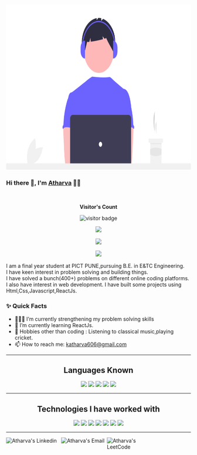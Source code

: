 <p align="center">
  <img src="https://github.com/Atharva-Kulkarni606/Atharva-Kulkarni606/blob/main/code.png" width="750" height="450">
</p>

### Hi there 👋, I'm [Atharva](https://github.com/Atharva-Kulkarni606) 👨‍💻

<br/>


<p align="center"><b>Visitor's Count</b></p>
<p align="center"><img src="https://profile-counter.glitch.me/Atharva-Kulkarni606/count.svg" alt="visitor badge"/></p>
<p align="center"><img src="https://github-readme-stats.vercel.app/api/top-langs/?username=Atharva-Kulkarni606&layout=compact&hide=TSQL&theme=chartreuse-dark"></p>
<p align="center" ><img src="https://github-readme-stats.vercel.app/api?username=Atharva-Kulkarni606&count_private=true&show_icons=true&&theme=chartreuse-dark&include_all_commits=true" width="400"></p> 
<p align="center" ><img src="https://github-readme-streak-stats.herokuapp.com?user=Atharva-Kulkarni606&theme=chartreuse-dark"></p>

<p>
I am a final year student at PICT PUNE,pursuing  B.E. in E&TC Engineering.
<br/>
I have keen interest in problem solving and building things.
<br/>  
I have solved a bunch(400+) problems on different online coding platforms.
<br/>
  I also have interest in web development. I have built some projects using Html,Css,Javascript,ReactJs.
</p>

  
### ✨ Quick Facts

- 👨🏽‍💻 I’m currently strengthening my problem solving skills
- 🌱 I’m currently learning ReactJs.
- 🎿 Hobbies other than coding : Listening to classical music,playing cricket.
- 📫 How to reach me: katharva606@gmail.com

<hr>
 <h2 align="center">Languages Known</h2>
 <div align="center">
    <img src="https://img.shields.io/badge/C-00599C?style=for-the-badge&logo=c&logoColor=white"/>
    <img src="https://img.shields.io/badge/C%2B%2B-00599C?style=for-the-badge&logo=c%2B%2B&logoColor=white"/>
    <img src="https://img.shields.io/badge/HTML5-E34F26?style=for-the-badge&logo=html5&logoColor=white"/>
    <img src="https://img.shields.io/badge/CSS3-1572B6?style=for-the-badge&logo=css3&logoColor=white"/>
    <img src="https://img.shields.io/badge/JavaScript-323330?style=for-the-badge&logo=javascript&logoColor=F7DF1E"/>
  </div>
 </h2>
 <hr>
 <h2 align="center">Technologies I have worked with</h2>
<div align="center">
    <img src="https://img.shields.io/badge/react%20-%2320232a.svg?&style=for-the-badge&logo=react&logoColor=%2361DAFB" />
    <img src="https://img.shields.io/badge/Firebase-ffca28?style=for-the-badge&logo=firebase&logoColor=white"/>
    <img src="https://img.shields.io/badge/Postman-FF6C37?style=for-the-badge&logo=Postman&logoColor=white"/>
    <img src="https://img.shields.io/badge/Material--UI-0081CB?style=for-the-badge&logo=material-ui&logoColor=white"/>  
    <img src="https://img.shields.io/badge/Bootstrap-563D7C?style=for-the-badge&logo=bootstrap&logoColor=white"/>
    <img src="https://img.shields.io/badge/Git-F05032?style=for-the-badge&logo=git&logoColor=white"/>
    <img src="https://img.shields.io/badge/MySQL-00000F?style=for-the-badge&logo=mysql&logoColor=white"/>
</div>
<hr>

<a href="https://www.linkedin.com/in/atharva-kulkarni-a2387b1ab/">
  <img align="left" alt="Atharva's Linkedin" width="150px" src="https://img.shields.io/badge/LinkedIn-0077B5?style=for-the-badge&logo=linkedin&logoColor=white" />
</a>


<a href="mailto:katharva606@gmail.com">
  <img align="left" alt="Atharva's Email" width="125px" src="https://img.shields.io/badge/Gmail-D14836?style=for-the-badge&logo=gmail&logoColor=white" />
</a>

<a  href= "https://leetcode.com/superstar_2000/">
  <img align="left" alt="Atharva's LeetCode" width="125px" src="https://img.shields.io/badge/-LeetCode-FFA116?style=for-the-badge&logo=LeetCode&logoColor=black" />
</a>


